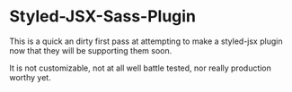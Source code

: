 # Styled-JSX-Sass-Plugin

This is a quick an dirty first pass at attempting to make a styled-jsx plugin now that they will be supporting them soon.

It is not customizable, not at all well battle tested, nor really production worthy yet.